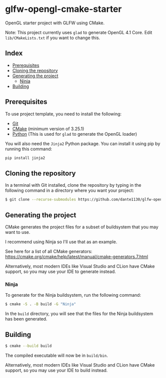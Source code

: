 # glfw-opengl-cmake-starter

OpenGL starter project with GLFW using CMake.

Note: This project currently uses `glad` to generate OpenGL 4.1 Core. Edit `lib/CMakeLists.txt` if you want to change this.

## Index

* [Prerequisites](#prerequisites)
* [Cloning the repository](#cloning)
* [Generating the project](#generate-project)
  * [Ninja](#ninja)
* [Building](#building)

## Prerequisites

To use project template, you need to install the following:

- [Git](https://git-scm.com/downloads)
- [CMake](https://cmake.org/download/) (minimum version of 3.25.1)
- [Python](https://www.python.org/downloads/) (This is used for `glad` to generate the OpenGL loader)

You will also need the `Jinja2` Python package. You can install it using pip by running this command:

```bash
pip install jinja2
```

## Cloning the repository

In a terminal with Git installed, clone the repository by typing in the following command in a directory where you want your project:

```bash
$ git clone --recurse-submodules https://github.com/dante1130/glfw-opengl-cmake-starter
```

## Generating the project

CMake generates the project files for a subset of buildsystem that you may want to use.

I recommend using Ninja so I'll use that as an example.

See here for a list of all CMake generators: https://cmake.org/cmake/help/latest/manual/cmake-generators.7.html

Alternatively, most modern IDEs like Visual Studio and CLion have CMake support, so you may use your IDE to generate instead.

### Ninja

To generate for the Ninja buildsystem, run the following command:

```bash
$ cmake -S . -B build -G "Ninja"
```

In the `build` directory, you will see that the files for the Ninja buildsystem has been generated.

## Building

```bash
$ cmake --build build
```

The compiled executable will now be in `build/bin`.

Alternatively, most modern IDEs like Visual Studio and CLion have CMake support, so you may use your IDE to build instead.

